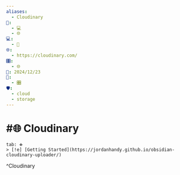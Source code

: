 ```yaml
---
aliases:
  - Cloudinary
📁:
  - 💻
  - 🌐
💻:
  - 📁
🌐:
  - https://cloudinary.com/
🎛️:
  - 🌐
📅: 2024/12/23
🔀:
  - 🎛️
🛡️:
  - cloud
  - storage
---
```

# #🌐 Cloudinary

```tabs
tab: ➕
> [!e] [Getting Started](https://jordanhandy.github.io/obsidian-cloudinary-uploader/)
```

^Cloudinary